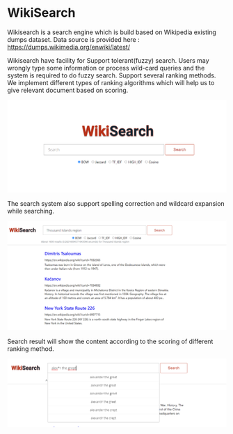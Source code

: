 # WikiSearch

Wikisearch is a search engine which is build based on  Wikipedia existing dumps dataset. Data source is provided here : https://dumps.wikimedia.org/enwiki/latest/

Wikisearch have facility for Support tolerant(fuzzy) search. Users may wrongly type some information or process wild-card queries and the system is required to do fuzzy search. Support several ranking methods. We implement different types of  ranking algorithms which will help us to give relevant document based on scoring.


![WikiSearch Home Page](docs/frontend-1.png?raw=true "WikiSearch")


The search system also support spelling correction and wildcard expansion while searching. 

![WikiSearch Home Page](docs/frontend-2.png?raw=true "WikiSearch")


Search result will show the content according to the scoring of different ranking method.


![WikiSearch Home Page](docs/frontend-3.png?raw=true "WikiSearch")
